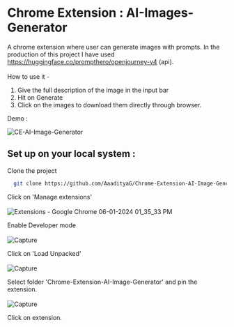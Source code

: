 # Chrome Extension : AI-Images-Generator 
A chrome extension where user can generate images with prompts.
In the production of this project I have used https://huggingface.co/prompthero/openjourney-v4 (api).<br><br>
How to use it - 
1. Give the full description of the image in the input bar
2. Hit on Generate 
3. Click on the images to download them directly through browser.

Demo :

![CE-AI-Image-Generator](https://github.com/AaadityaG/Chrome-Extension-AI-Image-Generator/assets/114663382/0f49e6fc-b8fa-46e4-9ffc-af229a061f9d)



## Set up on your local system : 

Clone the project

```bash
  git clone https://github.com/AaadityaG/Chrome-Extension-AI-Image-Generator.git
```
Click on 'Manage extensions'</br></br>
![Extensions - Google Chrome 06-01-2024 01_35_33 PM](https://github.com/AaadityaG/Chrome-Extension-AI-Image-Generator/assets/114663382/fd6e80db-b004-44f3-a17c-cc298e84ce08)

Enable Developer mode</br></br>
![Capture](https://github.com/AaadityaG/Chrome-Extension-AI-Image-Generator/assets/114663382/b735cc09-7878-4c79-a5c8-b7445faf02b5)

Click on 'Load Unpacked'</br></br>
![Capture](https://github.com/AaadityaG/Chrome-Extension-AI-Image-Generator/assets/114663382/df10ef36-deb7-42e3-8ae3-392b480aa1c0)

Select folder 'Chrome-Extension-AI-Image-Generator' and pin the extension.</br></br>
![Capture](https://github.com/AaadityaG/Chrome-Extension-AI-Image-Generator/assets/114663382/8686967d-543a-4742-928e-2a0dec02f916)

Click on extension.
